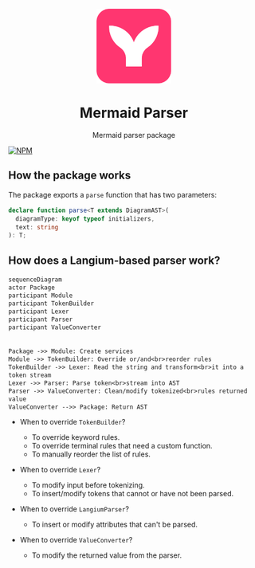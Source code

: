 <p align="center">
<img src="https://raw.githubusercontent.com/mermaid-js/mermaid/develop/docs/public/favicon.svg" height="150">

</p>
<h1 align="center">
Mermaid Parser
</h1>

<p align="center">
Mermaid parser package
<p>

[![NPM](https://img.shields.io/npm/v/@mermaid-js/parser)](https://www.npmjs.com/package/@mermaid-js/parser)

## How the package works

The package exports a `parse` function that has two parameters:

```ts
declare function parse<T extends DiagramAST>(
  diagramType: keyof typeof initializers,
  text: string
): T;
```

## How does a Langium-based parser work?

```mermaid
sequenceDiagram
actor Package
participant Module
participant TokenBuilder
participant Lexer
participant Parser
participant ValueConverter


Package ->> Module: Create services
Module ->> TokenBuilder: Override or/and<br>reorder rules
TokenBuilder ->> Lexer: Read the string and transform<br>it into a token stream
Lexer ->> Parser: Parse token<br>stream into AST
Parser ->> ValueConverter: Clean/modify tokenized<br>rules returned value
ValueConverter -->> Package: Return AST
```

- When to override `TokenBuilder`?

  - To override keyword rules.
  - To override terminal rules that need a custom function.
  - To manually reorder the list of rules.

- When to override `Lexer`?

  - To modify input before tokenizing.
  - To insert/modify tokens that cannot or have not been parsed.

- When to override `LangiumParser`?

  - To insert or modify attributes that can't be parsed.

- When to override `ValueConverter`?

  - To modify the returned value from the parser.
